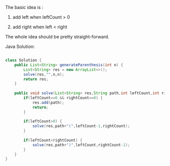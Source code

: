 
The basic idea is :

1. add left when leftCount > 0 

2. add right when left < right

The whole idea should be pretty straight-forward.

Java Solution:

```Java

class Solution {
    public List<String> generateParenthesis(int n) {
        List<String> res = new ArrayList<>();
        solve(res,"",n,n);
        return res;
    }
    
    public void solve(List<String> res,String path,int leftCount,int rightCount) {
        if(leftCount==0 && rightCount==0) {
            res.add(path);
            return;
        }
        
        if(leftCount>0) {
            solve(res,path+"(",leftCount-1,rightCount);
        } 
        
        if(leftCount<rightCount) {
            solve(res,path+")",leftCount,rightCount-1);
        }
    }
}

```